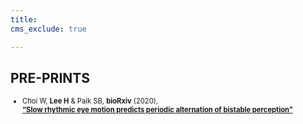 ```yaml
---
title: 
cms_exclude: true

---
```


## PRE-PRINTS

<ul style="font-size: 0.8em;">
  <li>Choi W, <strong>Lee H</strong> & Paik SB, <strong>bioRxiv</strong> (2020),<br>  
    <strong><a href="https://doi.org/10.1101/2020.09.18.303198" target="_blank">“Slow rhythmic eye motion predicts periodic alternation of bistable perception”</a></strong></li>
</ul>
